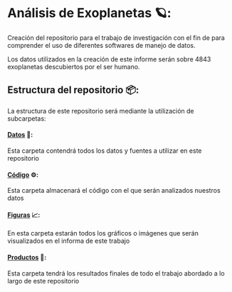 # Análisis de Exoplanetas 🪐:

Creación del repositorio para el trabajo de investigación con el fin de para comprender el uso de diferentes softwares de manejo de datos.

Los datos utilizados en la creación de este informe serán sobre 4843 exoplanetas descubiertos por el ser humano.

## Estructura del repositorio 📦:

La estructura de este repositorio será mediante la utilización de subcarpetas:

#### [Datos](https://ffvilca.github.io/analisis-exoplanetas/datos/) 📎:

Esta carpeta contendrá todos los datos y fuentes a utilizar en este repositorio
  
#### [Código](https://ffvilca.github.io/analisis-exoplanetas/codigo/) ⚙️:

Esta  carpeta almacenará el código con el que serán analizados nuestros datos
  
#### [Figuras](https://ffvilca.github.io/analisis-exoplanetas/figuras/) 📈:

En esta carpeta estarán todos los gráficos o imágenes que serán visualizados en el informa de este trabajo
  
#### [Productos](https://ffvilca.github.io/analisis-exoplanetas/productos/) 📄: 

Esta carpeta tendrá los resultados finales de todo el trabajo abordado a lo largo de este repositorio
